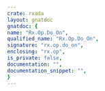 ```yaml
---
crate: rxada
layout: gnatdoc
gnatdoc: {
name: "Rx.Op.Do_On",
qualified_name: "Rx.Op.Do_On",
signature: "rx.op.do_on",
enclosing: "rx.op",
is_private: false,
documentation: "",
documentation_snippet: "",
}
---
```

